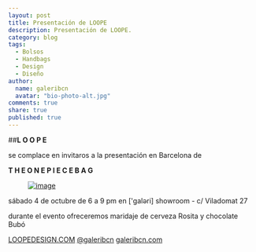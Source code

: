 ```yaml
---
layout: post
title: Presentación de LOOPE
description: Presentación de LOOPE.
category: blog
tags: 
  - Bolsos
  - Handbags
  - Design
  - Diseño
author: 
  name: galeribcn
  avatar: "bio-photo-alt.jpg"
comments: true
share: true
published: true
---
```


##**L O O P E**
 
se complace en invitaros a la presentación en Barcelona de

**T H E O N E P I E C E B A G**

<figure>
	<a href="/images/Presentación de LOOPE/Loope_invitación.jpg"><img src="/images/Presentación de LOOPE/Loope_invitación.jpg" alt="image"></a>
</figure>

sábado 4 de octubre de 6 a 9 pm en ['galəri] showroom - c/ Viladomat 27

durante el evento ofreceremos maridaje de cerveza Rosita y chocolate Bubó



[LOOPEDESIGN.COM](http://www.loopedesign.com/)
[@galeribcn](http://instagram.com/galeribcn) [galeribcn.com](www.galeribcn.com)

